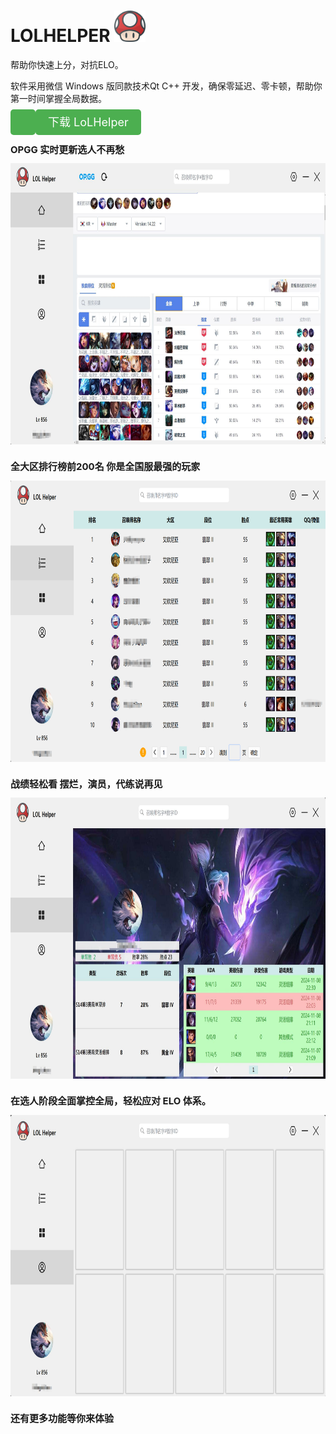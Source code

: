 </head>
<body>
    <h1 style="text-transform: uppercase;">LoLHelper <img src="https://github.com/byralpha/lolHelper/blob/main/img/LoLHelper.png" alt="LoLHelper" style="width:50px;height:50px;"></h1>
    <p>帮助你快速上分，对抗ELO。</p>
    <p>软件采用微信 Windows 版同款技术Qt C++ 开发，确保零延迟、零卡顿，帮助你第一时间掌握全局数据。</p>
     <div style="margin-top: 10px; margin-bottom: 20px;">
        <a href="下载链接" download style="font-size: 18px; padding: 10px 20px; background-color: #4CAF50; color: white; text-decoration: none; border-radius: 5px;">
            <!-- 这里是下载链接，点击后直接下载 Mega 文件 -->
        <a href="https://mega.nz/file/QnExxA4b#TFXx_nw8X8jJYHNEhF49OawoqklbMiVE2Z3ZC0lOEdM" download style="font-size: 18px; padding: 10px 20px; background-color: #4CAF50; color: white; text-decoration: none; border-radius: 5px;">
            下载 LoLHelper
        </a>
    </div>
    <h2 style="font-size: 15px;">OPGG 实时更新选人不再愁</h2>
    <img src="https://github.com/byralpha/lolHelper/blob/main/imgHint/1731407798344.jpg" style="width:1200px;height:450px;">
    <h2 style="font-size: 15px;">全大区排行榜前200名 你是全国服最强的玩家</h2>
    <img src="https://github.com/byralpha/lolHelper/blob/main/imgHint/1731407863291.jpg" style="width:1200px;height:450px;">
    <h2 style="font-size: 15px;">战绩轻松看 摆烂，演员，代练说再见</h2>
    <img src="https://github.com/byralpha/lolHelper/blob/main/imgHint/1731407904123.jpg" style="width:1200px;height:450px;">
    <h2 style="font-size: 15px;">在选人阶段全面掌控全局，轻松应对 ELO 体系。</h2>
    <img src="https://github.com/byralpha/lolHelper/blob/main/imgHint/1731407933083.jpg" style="width:1200px;height:450px;">
    <h2 style="font-size: 15px;">还有更多功能等你来体验</h2>
</body>
</html>
